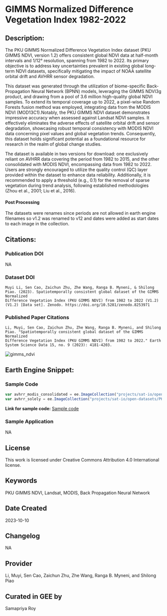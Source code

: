 
# GIMMS Normalized Difference Vegetation Index 1982-2022

## Description:

The PKU GIMMS Normalized Difference Vegetation Index dataset (PKU GIMMS NDVI, version 1.2) offers consistent global NDVI data at half-month intervals and 1/12° resolution, spanning from 1982 to 2022. Its primary objective is to address key uncertainties prevalent in existing global long-term NDVI datasets, specifically mitigating the impact of NOAA satellite orbital drift and AVHRR sensor degradation.

This dataset was generated through the utilization of biome-specific Back-Propagation Neural Network (BPNN) models, leveraging the GIMMS NDVI3g product, and drawing from a pool of 3.6 million high-quality global NDVI samples. To extend its temporal coverage up to 2022, a pixel-wise Random Forests fusion method was employed, integrating data from the MODIS NDVI (MOD13C1).Notably, the PKU GIMMS NDVI dataset demonstrates impressive accuracy when assessed against Landsat NDVI samples. It effectively eliminates the adverse effects of satellite orbital drift and sensor degradation, showcasing robust temporal consistency with MODIS NDVI data concerning pixel values and global vegetation trends. Consequently, this dataset holds significant potential as a foundational resource for research in the realm of global change studies.

The dataset is available in two versions for download: one exclusively reliant on AVHRR data covering the period from 1982 to 2015, and the other consolidated with MODIS NDVI, encompassing data from 1982 to 2022. Users are strongly encouraged to utilize the quality control (QC) layer provided within the dataset to enhance data reliability. Additionally, it is recommended to apply a threshold (e.g., 0.1) for the removal of sparse vegetation during trend analysis, following established methodologies (Zhou et al., 2001; Liu et al., 2016).

#### Post Processing
The datasets were renames since periods are not allowed in earth engine filenames so v1.2 was renamed to v12 and dates were added as start dates to each image in the collection.

## Citations:

### Publication DOI

NA

### Dataset DOI

```
Muyi Li, Sen Cao, Zaichun Zhu, Zhe Wang, Ranga B. Myneni, & Shilong Piao. (2023). Spatiotemporally consistent global dataset of the GIMMS Normalized
Difference Vegetation Index (PKU GIMMS NDVI) from 1982 to 2022 (V1.2) (V1.2) [Data set]. Zenodo. https://doi.org/10.5281/zenodo.8253971
```

### Published Paper Citations

```
Li, Muyi, Sen Cao, Zaichun Zhu, Zhe Wang, Ranga B. Myneni, and Shilong Piao. "Spatiotemporally consistent global dataset of the GIMMS Normalized
Difference Vegetation Index (PKU GIMMS NDVI) from 1982 to 2022." Earth System Science Data 15, no. 9 (2023): 4181-4203.
```

![gimms_ndvi](https://github.com/samapriya/awesome-gee-community-datasets/assets/6677629/e3029df9-3068-49b5-be77-81ff635658fa)

## Earth Engine Snippet:

### Sample Code
```js
var avhrr_modis_consolidated = ee.ImageCollection("projects/sat-io/open-datasets/PKU-GIMMS-NDVI/AVHRR_MODIS_CONSOLIDATED");
var avhrr_solely = ee.ImageCollection("projects/sat-io/open-datasets/PKU-GIMMS-NDVI/AVHRR_SOLELY");
```

**Link for sample code:** [Sample code](https://code.earthengine.google.com/?scriptPath=users/sat-io/awesome-gee-catalog-examples:agriculture-vegetation-forestry/GIMMS-NDVI-1982-2022)

### Sample Application

NA

## License

This work is licensed under Creative Commons Attribution 4.0 International license.

## Keywords

PKU GIMMS NDVI, Landsat, MODIS, Back Propagation Neural Network

## Date Created

2023-10-10

## Changelog

NA

## Provider

Li, Muyi, Sen Cao, Zaichun Zhu, Zhe Wang, Ranga B. Myneni, and Shilong Piao

## Curated in GEE by
Samapriya Roy